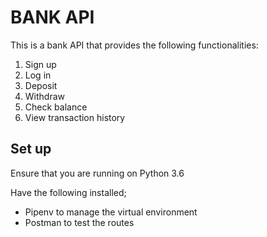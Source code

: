 # BANK API
This is a bank API that provides the following functionalities:
1. Sign up
2. Log in
3. Deposit
4. Withdraw
5. Check balance
6. View transaction history

## Set up
Ensure that you are running on Python 3.6

Have the following installed;
- Pipenv to manage the virtual environment
- Postman to test the routes

